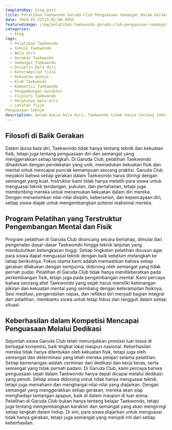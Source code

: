 ```yaml
---
templateKey: blog-post
title: Pelatihan Taekwondo Garuda Club Penguasaan Semangat Dalam Gerakan
date: 2024-05-22T15:02:06.069Z
featuredimage: /img/pelatihan-taekwondo-garuda-club-penguasaan-semangat-dalam-gerakan.jpg
categories:
  - blog
tags:
  - Pelatihan Taekwondo
  - Teknik Taekwondo
  - Bela diri
  - Gerakan Taekwondo
  - Semangat Taekwondo
  - Disiplin bela diri
  - Keterampilan fisik
  - Kekuatan mental
  - Klub Taekwondo
  - Kompetisi Taekwondo
  - Pengembangan karakter
  - Filosofi Taekwondo
  - Pelatihan bela diri
  - Latihan fisik
Penguasaan teknik
description: Dalam dunia bela diri, Taekwondo tidak hanya tentang teknik dan kekuatan fisik, tetapi juga tentang penguasaan diri dan semangat yang menggerakkan setiap langkah. Di Garuda Club, pelatihan Taekwondo dihadirkan dengan pendekatan yang unik, memadukan kekuatan fisik dan mental untuk mencapai puncak kemampuan seorang praktisi.
---
```

## Filosofi di Balik Gerakan 

Dalam dunia bela diri, Taekwondo tidak hanya tentang teknik dan kekuatan fisik, tetapi juga tentang penguasaan diri dan semangat yang menggerakkan setiap langkah. Di Garuda Club, pelatihan Taekwondo dihadirkan dengan pendekatan yang unik, memadukan kekuatan fisik dan mental untuk mencapai puncak kemampuan seorang praktisi. Garuda Club meyakini bahwa setiap gerakan dalam Taekwondo harus diiringi dengan semangat yang kuat. Instruktur kami tidak hanya melatih para siswa untuk menguasai teknik tendangan, pukulan, dan pertahanan, tetapi juga membimbing mereka untuk menemukan kekuatan dalam diri mereka. Dengan menanamkan nilai-nilai disiplin, keberanian, dan kepercayaan diri, setiap siswa diajak untuk mengembangkan potensi maksimal mereka.

## Program Pelatihan yang Terstruktur Pengembangan Mental dan Fisik

Program pelatihan di Garuda Club dirancang secara bertahap, dimulai dari pengenalan dasar-dasar Taekwondo hingga teknik lanjutan yang membutuhkan ketangkasan tinggi. Setiap tingkatan pelatihan disusun agar para siswa dapat menguasai teknik dengan baik sebelum melangkah ke tahap berikutnya. Fokus utama kami adalah memastikan bahwa setiap gerakan dilakukan dengan sempurna, didorong oleh semangat yang tidak pernah pudar. Pelatihan di Garuda Club tidak hanya menitikberatkan pada perkembangan fisik, tetapi juga pada pengembangan mental. Kami percaya bahwa seorang atlet Taekwondo yang sejati harus memiliki ketenangan pikiran dan kekuatan mental yang seimbang dengan keterampilan fisiknya. Sesi meditasi, pengendalian napas, dan refleksi diri menjadi bagian integral dari pelatihan, membantu siswa untuk tetap fokus dan tangguh dalam setiap situasi.


## Keberhasilan dalam Kompetisi Mencapai Penguasaan Melalui Dedikasi

Sejumlah siswa Garuda Club telah menunjukkan prestasi luar biasa di berbagai kompetisi, baik tingkat lokal maupun nasional. Keberhasilan mereka tidak hanya ditentukan oleh kekuatan fisik, tetapi juga oleh semangat dan determinasi yang telah mereka pelajari selama pelatihan. Setiap kemenangan adalah cerminan dari dedikasi dan kerja keras, serta semangat yang tidak pernah padam. Di Garuda Club, kami percaya bahwa penguasaan sejati dalam Taekwondo hanya dapat dicapai melalui dedikasi yang penuh. Setiap siswa didorong untuk tidak hanya menguasai teknik, tetapi juga memahami dan menghargai nilai-nilai yang diajarkan. Dengan semangat yang menggerakkan setiap gerakan, mereka akan siap menghadapi tantangan apapun, baik di dalam maupun di luar arena. Pelatihan di Garuda Club bukan hanya tentang belajar Taekwondo, tetapi juga tentang mengembangkan karakter dan semangat yang akan mengiringi setiap langkah dalam hidup. Di sini, para siswa diajarkan untuk menguasai tidak hanya gerakan, tetapi juga semangat yang menjadi inti dari setiap keberhasilan.